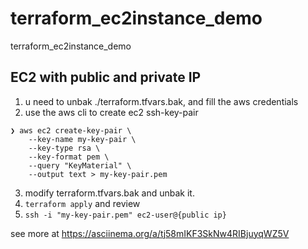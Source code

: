 # terraform_ec2instance_demo
terraform_ec2instance_demo

## EC2 with public and private IP

1. u need to unbak ./terraform.tfvars.bak, and fill the aws credentials
2. use the aws cli to create ec2 ssh-key-pair
```
❯ aws ec2 create-key-pair \
    --key-name my-key-pair \
    --key-type rsa \
    --key-format pem \
    --query "KeyMaterial" \
    --output text > my-key-pair.pem
```
3. modify terraform.tfvars.bak and unbak it.
4. `terraform apply` and review
5. `ssh -i "my-key-pair.pem" ec2-user@{public ip}`

see more at https://asciinema.org/a/tj58mIKF3SkNw4RIBjuyqWZ5V
